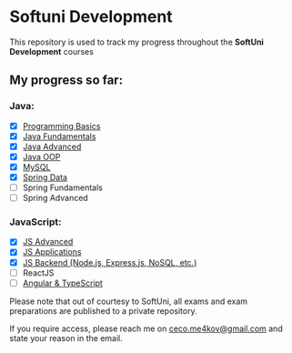 # Softuni Development

This repository is used to track my progress throughout the **SoftUni Development** courses

## My progress so far:
### Java:
- [x] [Programming Basics](Basic/)
- [x] [Java Fundamentals](Fundamentals/)
- [x] [Java Advanced](Advanced/)
- [x] [Java OOP](OOP/)
- [x] [MySQL](MySQL/) 
- [x] [Spring Data](Spring%20Data/)
- [ ] Spring Fundamentals
- [ ] Spring Advanced
### JavaScript:
- [x] [JS Advanced](JS%20Advanced/)
- [x] [JS Applications](JS%20Applications/)
- [x] [JS Backend (Node.js, Express.js, NoSQL, etc.)](JS%20Backend/) 
- [ ] ReactJS
- [ ] [Angular & TypeScript](Angular/)

Please note that out of courtesy to SoftUni, all exams and exam preparations are published to a private repository.

If you require access, please reach me on [ceco.me4kov@gmail.com](mailto:ceco.me4kov@gmail.com) and state your reason in the email.
